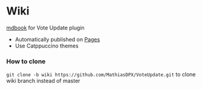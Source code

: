 # Wiki
[mdbook](https://github.com/rust-lang/mdBook) for Vote Update plugin

- Automatically published on [Pages](https://mathiasdpx.github.io/VoteUpdate/)
- Use Catppuccino themes

### How to clone
`git clone -b wiki https://github.com/MathiasDPX/VoteUpdate.git` to clone wiki branch instead of master
